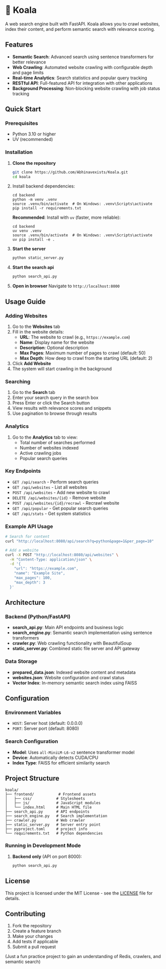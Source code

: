 # 🐨 Koala

A web search engine built with FastAPI. Koala allows you to crawl websites, index their content, and perform semantic search with relevance scoring.

## Features

- **Semantic Search**: Advanced search using sentence transformers for better relevance
- **Web Crawling**: Automated website crawling with configurable depth and page limits
- **Real-time Analytics**: Search statistics and popular query tracking
- **RESTful API**: Full-featured API for integration with other applications
- **Background Processing**: Non-blocking website crawling with job status tracking

## Quick Start

### Prerequisites

- Python 3.10 or higher
- UV (recommended)

### Installation

1. **Clone the repository**

   ```bash
   git clone https://github.com/Abhinavexists/Koala.git
   cd koala
   ```

2. Install backend dependencies:

   ```
   cd backend
   python -m venv .venv
   source .venv/bin/activate  # On Windows: .venv\Scripts\activate
   pip install -r requirements.txt
   ```

   **Recommended**: Install with `uv` (faster, more reliable):

   ```
   cd backend
   uv venv .venv
   source .venv/bin/activate  # On Windows: .venv\Scripts\activate
   uv pip install -e .

4. **Start the server**

   ```bash
   python static_server.py
   ```

5. **Start the search api**

   ```bash
   python search_api.py
   ```

5. **Open in browser**
   Navigate to `http://localhost:8000`

## Usage Guide

### Adding Websites

1. Go to the **Websites** tab
2. Fill in the website details:
   - **URL**: The website to crawl (e.g., `https://example.com`)
   - **Name**: Display name for the website
   - **Description**: Optional description
   - **Max Pages**: Maximum number of pages to crawl (default: 50)
   - **Max Depth**: How deep to crawl from the starting URL (default: 2)
3. Click **Add Website**
4. The system will start crawling in the background

### Searching

1. Go to the **Search** tab
2. Enter your search query in the search box
3. Press Enter or click the Search button
4. View results with relevance scores and snippets
5. Use pagination to browse through results

### Analytics

1. Go to the **Analytics** tab to view:
   - Total number of searches performed
   - Number of websites indexed
   - Active crawling jobs
   - Popular search queries

### Key Endpoints

- `GET /api/search` - Perform search queries
- `GET /api/websites` - List all websites
- `POST /api/websites` - Add new website to crawl
- `DELETE /api/websites/{id}` - Remove website
- `POST /api/websites/{id}/recrawl` - Recrawl website
- `GET /api/popular` - Get popular search queries
- `GET /api/stats` - Get system statistics

### Example API Usage

```bash
# Search for content
curl "http://localhost:8080/api/search?q=python&page=1&per_page=10"

# Add a website
curl -X POST "http://localhost:8080/api/websites" \
  -H "Content-Type: application/json" \
  -d '{
    "url": "https://example.com",
    "name": "Example Site",
    "max_pages": 100,
    "max_depth": 3
  }'
```

## Architecture

### Backend (Python/FastAPI)

- **search_api.py**: Main API endpoints and business logic
- **search_engine.py**: Semantic search implementation using sentence transformers
- **crawler.py**: Web crawling functionality with BeautifulSoup
- **static_server.py**: Combined static file server and API gateway

### Data Storage

- **prepared_data.json**: Indexed website content and metadata
- **websites.json**: Website configuration and crawl status
- **Vector Index**: In-memory semantic search index using FAISS

## Configuration

### Environment Variables

- `HOST`: Server host (default: 0.0.0.0)
- `PORT`: Server port (default: 8080)

### Search Configuration

- **Model**: Uses `all-MiniLM-L6-v2` sentence transformer model
- **Device**: Automatically detects CUDA/CPU
- **Index Type**: FAISS for efficient similarity search

## Project Structure

```
koala/
├── frontend/           # Frontend assets
│   ├── css/           # Stylesheets
│   ├── js/            # JavaScript modules
│   └── index.html     # Main HTML file
├── search_api.py      # API endpoints
├── search_engine.py   # Search implementation
├── crawler.py         # Web crawler
├── static_server.py   # Server entry point
├── pyproject.toml     # project info
└── requirements.txt   # Python dependencies
```

### Running in Development Mode

1. **Backend only** (API on port 8000):

   ```bash
   python search_api.py
   ```

## License

This project is licensed under the MIT License - see the [LICENSE](LICENSE) file for details.

## Contributing

1. Fork the repository
2. Create a feature branch
3. Make your changes
4. Add tests if applicable
5. Submit a pull request

(Just a fun practice project to gain an understanding of Redis, crawlers, and semantic search)
